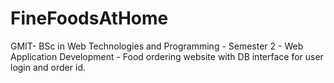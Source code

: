 # FineFoodsAtHome
GMIT- BSc in Web Technologies and Programming - Semester 2 - Web Application Development - Food ordering website with DB interface for user login and order id.
